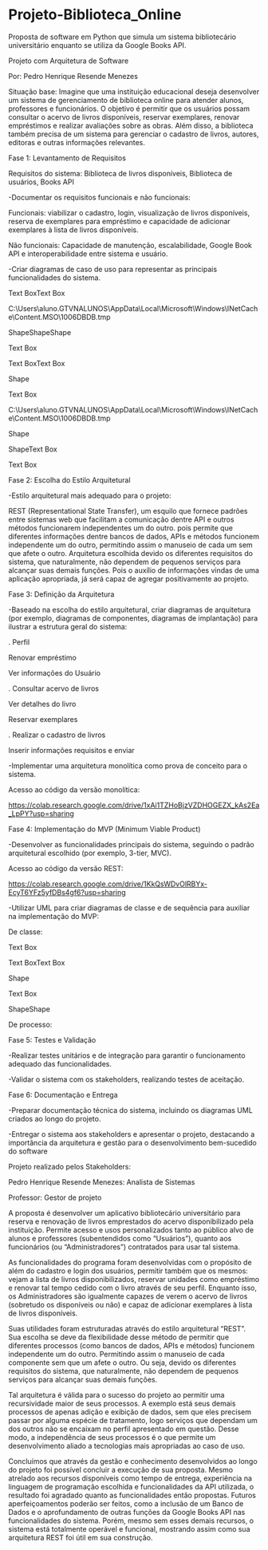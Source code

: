 # Projeto-Biblioteca_Online
Proposta de software em Python que simula um sistema bibliotecário universitário enquanto se utiliza da Google Books API. 

Projeto com Arquitetura    de Software 

Por: Pedro Henrique Resende Menezes 

 

Situação base: Imagine que uma instituição educacional deseja desenvolver um sistema de gerenciamento de biblioteca online para atender alunos, professores e funcionários. O objetivo é permitir que os usuários possam consultar o acervo de livros disponíveis, reservar exemplares, renovar empréstimos e realizar avaliações sobre as obras. Além disso, a biblioteca também precisa de um sistema para gerenciar o cadastro de livros, autores, editoras e outras informações relevantes. 

 

Fase 1: Levantamento de Requisitos  

Requisitos do sistema: Biblioteca de livros disponíveis, Biblioteca de usuários, Books API 

-Documentar os requisitos funcionais e não funcionais:  

Funcionais: viabilizar o cadastro, login, visualização de livros disponíveis, reserva de exemplares para empréstimo e capacidade de adicionar exemplares à lista de livros disponíveis.  

Não funcionais: Capacidade de manutenção, escalabilidade, Google Book API e interoperabilidade entre sistema e usuário. 

-Criar diagramas de caso de uso para representar as principais funcionalidades do sistema. 

 

 

 

 

 

 

 

 

 

 

Text BoxText Box 

 

C:\Users\aluno.GTVNALUNOS\AppData\Local\Microsoft\Windows\INetCache\Content.MSO\1006DBDB.tmp 

ShapeShapeShape 

Text Box 

Text BoxText Box 

Shape 

 

 

Text Box 

 

C:\Users\aluno.GTVNALUNOS\AppData\Local\Microsoft\Windows\INetCache\Content.MSO\1006DBDB.tmp 

Shape 

ShapeText Box 

Text Box 

 

 

 

 

 

 

 

 

 

 

 

 

 

 

 

 

 

Fase 2: Escolha do Estilo Arquitetural 

-Estilo arquitetural mais adequado para o projeto:  

REST (Representational State Transfer), um esquilo que fornece padrões entre sistemas web que facilitam a comunicação dentre API e outros métodos funcionarem independentes um do outro. pois permite que diferentes informações dentre bancos de dados, APIs e métodos funcionem independente um do outro, permitindo assim o manuseio de cada um sem que afete o outro. Arquitetura escolhida devido os diferentes requisitos do sistema, que naturalmente, não dependem de pequenos serviços para alcançar suas demais funções. Pois o auxílio de informações vindas de uma aplicação apropriada, já será capaz de agregar positivamente ao projeto. 

 

Fase 3: Definição da Arquitetura 

-Baseado na escolha do estilo arquitetural, criar diagramas de arquitetura (por exemplo, diagramas de componentes, diagramas de implantação) para ilustrar a estrutura geral do sistema: 

 

. Perfil  

Renovar empréstimo 

Ver informações do Usuário 

 

. Consultar acervo de livros 

Ver detalhes do livro 

Reservar exemplares 

 

. Realizar o cadastro de livros 

Inserir informações requisitos e enviar 

 

-Implementar uma arquitetura monolítica como prova de conceito para o sistema. 

 

Acesso ao código da versão monolítica: 

https://colab.research.google.com/drive/1xAi1TZHoBjzVZDHOGEZX_kAs2Ea_LpPY?usp=sharing 

 

 

Fase 4: Implementação do MVP (Minimum Viable Product) 

-Desenvolver as funcionalidades principais do sistema, seguindo o padrão arquitetural escolhido (por exemplo, 3-tier, MVC). 

 

Acesso ao código da versão REST: 

https://colab.research.google.com/drive/1KkQsWDvOlRBYx-EcyT6YFz5yfDBs4gf6?usp=sharing 

 

-Utilizar UML para criar diagramas de classe e de sequência para auxiliar na implementação do MVP: 

 

De classe: 

Text Box 

 

 

 

Text BoxText Box 

Shape 

 

Text Box 

ShapeShape 

 

 

 

 

 

 

De processo: 

 

 

 

Fase 5: Testes e Validação 

-Realizar testes unitários e de integração para garantir o funcionamento adequado das funcionalidades. 

-Validar o sistema com os stakeholders, realizando testes de aceitação. 

 

Fase 6: Documentação e Entrega 

-Preparar documentação técnica do sistema, incluindo os diagramas UML criados ao longo do projeto. 

-Entregar o sistema aos stakeholders e apresentar o projeto, destacando a importância da arquitetura e gestão para o desenvolvimento bem-sucedido do software 

 

Projeto realizado pelos Stakeholders: 

Pedro Henrique Resende Menezes: Analista de Sistemas 

Professor: Gestor de projeto 

 

A proposta é desenvolver um aplicativo bibliotecário universitário para reserva e renovação de livros emprestados do acervo disponibilizado pela instituição. Permite acesso e usos personalizados tanto ao público alvo de alunos e professores (subentendidos como “Usuários”), quanto aos funcionários (ou “Administradores”) contratados para usar tal sistema. 

As funcionalidades do programa foram desenvolvidas com o propósito de além do cadastro e login dos usuários, permitir também que os mesmos: vejam a lista de livros disponibilizados, reservar unidades como empréstimo e renovar tal tempo cedido com o livro através de seu perfil. Enquanto isso, os Administradores são igualmente capazes de verem o acervo de livros (sobretudo os disponíveis ou não) e capaz de adicionar exemplares à lista de livros disponíveis.  

Suas utilidades foram estruturadas através do estilo arquitetural “REST”. Sua escolha se deve da flexibilidade desse método de permitir que diferentes processos (como bancos de dados, APIs e métodos) funcionem independente um do outro. Permitindo assim o manuseio de cada componente sem que um afete o outro. Ou seja, devido os diferentes requisitos do sistema, que naturalmente, não dependem de pequenos serviços para alcançar suas demais funções. 

Tal arquitetura é válida para o sucesso do projeto ao permitir uma recursividade maior de seus processos. A exemplo está seus demais processos de apenas adição e exibição de dados, sem que eles precisem passar por alguma espécie de tratamento, logo serviços que dependam um dos outros não se encaixam no perfil apresentado em questão. Desse modo, a independência de seus processos é o que permite um desenvolvimento aliado a tecnologias mais apropriadas ao caso de uso.  

Concluímos que através da gestão e conhecimento desenvolvidos ao longo do projeto foi possível concluir a execução de sua proposta. Mesmo atrelado aos recursos disponíveis como tempo de entrega, experiência na linguagem de programação escolhida e funcionalidades da API utilizada, o resultado foi agradado quanto as funcionalidades então propostas. Futuros aperfeiçoamentos poderão ser feitos, como a inclusão de um Banco de Dados e o aprofundamento de outras funções da Google Books API nas funcionalidades do sistema. Porém, mesmo sem esses demais recursos, o sistema está totalmente operável e funcional, mostrando assim como sua arquitetura REST foi útil em sua construção. 

 

 
